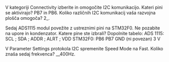 V kategoriji Connectivity izberite in omogočite I2C komunikacijo. Kateri pini se aktivirajo? PB7 in PB6. Koliko različnih I2C komunikacij vaša razvojna plošča omogoča? 2_.

Sedaj ADS1115 modul povežite z ustreznimi pini na STM32F0. Ne pozabite na upore in kondenzator. Katere pine ste izbrali? Dopolnite tabelo: ADS 1115: SCL ; SDA ; ADDR ; ALRT ; VDD STM32F0: PB6 PB7 GND (ni povezan) 3 V

V Parameter Settings protokola I2C spremenite Speed Mode na Fast. Koliko znaša sedaj frekvenca? __400Hz.
